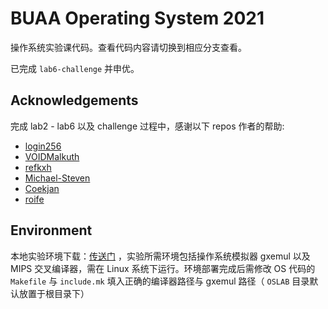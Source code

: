  # BUAA Operating System 2021

操作系统实验课代码。查看代码内容请切换到相应分支查看。

已完成 `lab6-challenge` 并申优。

## Acknowledgements

完成 lab2 - lab6 以及 challenge 过程中，感谢以下 repos 作者的帮助:

- [login256](https://github.com/login256/BUAA-OS-2019)
- [VOIDMalkuth](https://github.com/VOIDMalkuth/BUAA_OS_2019_Code)
- [refkxh](https://github.com/refkxh/BUAA_OS_2020Spring)
- [Michael-Steven](https://github.com/Michael-Steven/BUAA_OS_2019)
- [Coekjan](https://github.com/Coekjan/SOMOS)
- [roife](https://github.com/roife/BUAA-OS)

## Environment

本地实验环境下载：[传送门](https://bhpan.buaa.edu.cn:443/link/05DF3066E594C474DF65A171DE8A5E2A) ，实验所需环境包括操作系统模拟器 gxemul 以及 MIPS 交叉编译器，需在 Linux 系统下运行。环境部署完成后需修改 OS 代码的 `Makefile` 与 `include.mk` 填入正确的编译器路径与 gxemul 路径（ `OSLAB` 目录默认放置于根目录下）

